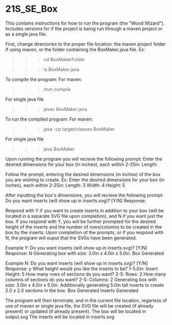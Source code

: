 # 21S_SE_Box
This contains instructions for how to run the program (the "Wood Wizard"). Includes versions for if the project is being run through a maven project or as a single java file.

First, change directories to the proper file location: the maven project folder if using maven, or the folder containing the BoxMaker.java file.
Ex:
>>> cd BoxMakerFolder

>>> ls
BoxMaker.java


To compile the program:
For maven:
>>> mvn compile

For single java file
>>> javac BoxMaker.java

To run the compiled program:
For maven:
>>> java -cp target/classes BoxMaker

For single java file
>>> java BoxMaker

Upon running the program you will recieve the following prompt:
Enter the desired dimensions for your box (in inches), each within 2-25in:
Length:

Follow the prompt, entering the desired dimensions (in inches) of the box you are wishing to create.
Ex:
Enter the desired dimensions for your box (in inches), each within 2-25in:
Length: 3
Width: 4
Height: 5

After inputting the box's dimensions, you will recieve the following prompt:
Do you want inserts (will show up in inserts.svg)? [Y/N]
Response:

Respond with Y if you want to create inserts in addition to your box (will be located in a separate SVG file upon completion), and N if you want just the box.
If you respond with Y, you will be further prompted for the desired height of the inserts and the number of rows/columns to be created in the box by the inserts.
Upon completion of the prompts, or if you respond with N, the program will ouput that the SVGs have been generated.

Example Y:
Do you want inserts (will show up in inserts.svg)? [Y/N]
Response: N
Generating box with size: 3.0in x 4.0in x 5.0in.
Box Generated

Example N:
Do you want inserts (will show up in inserts.svg)? [Y/N]
Response: y
What height would you like the inserts to be? 1-5.0in:
Insert Height: 5
How many rows of sections do you want? 2-5:
Rows: 2
How many columns of sections do you want? 2-5:
Columns: 2
Generating box with size: 3.0in x 4.0in x 5.0in.
Additionally generating 5.0in tall inserts to create 2.0 x 2.0 sections in the box.
Box Generated
Inserts Generated

The program will then terminate, and in the current file location, regarless of use of maven or single java file, the SVG file will be created (if already present) or updated (if already present).
The box will be located in output.svg
The inserts will be located in inserts.svg
